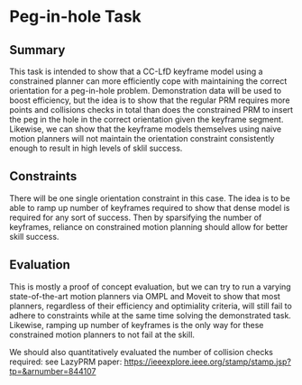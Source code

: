# Peg-in-hole Task

## Summary

This task is intended to show that a CC-LfD keyframe model using a constrained planner can more efficiently cope with maintaining the correct orientation for a peg-in-hole problem. Demonstration data will be used to boost efficiency, but the idea is to show that the regular PRM requires more points and collisions checks in total than does the constrained PRM to insert the peg in the hole in the correct orientation given the keyframe segment. Likewise, we can show that the keyframe models themselves using naive motion planners will not maintain the orientation constraint consistently enough to result in high levels of sklil success.

## Constraints

There will be one single orientation constraint in this case. The idea is to be able to ramp up number of keyframes required to show that dense model is required for any sort of success. Then by sparsifying the number of keyframes, reliance on constrained motion planning should allow for better skill success. 

## Evaluation

This is mostly a proof of concept evaluation, but we can try to run a varying state-of-the-art motion planners via OMPL and Moveit to show that most planners, regardless of their efficiency and optimiality criteria, will still fail to adhere to constraints while at the same time solving the demonstrated task. Likewise, ramping up number of keyframes is the only way for these constrained motion planners to not fail at the skill.

We should also quantitatively evaluated the number of collision checks required: see LazyPRM paper: https://ieeexplore.ieee.org/stamp/stamp.jsp?tp=&arnumber=844107